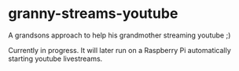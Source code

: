 # granny-streams-youtube
A grandsons approach to help his grandmother streaming youtube ;)  

Currently in progress. It will later run on a Raspberry Pi automatically starting youtube livestreams.

